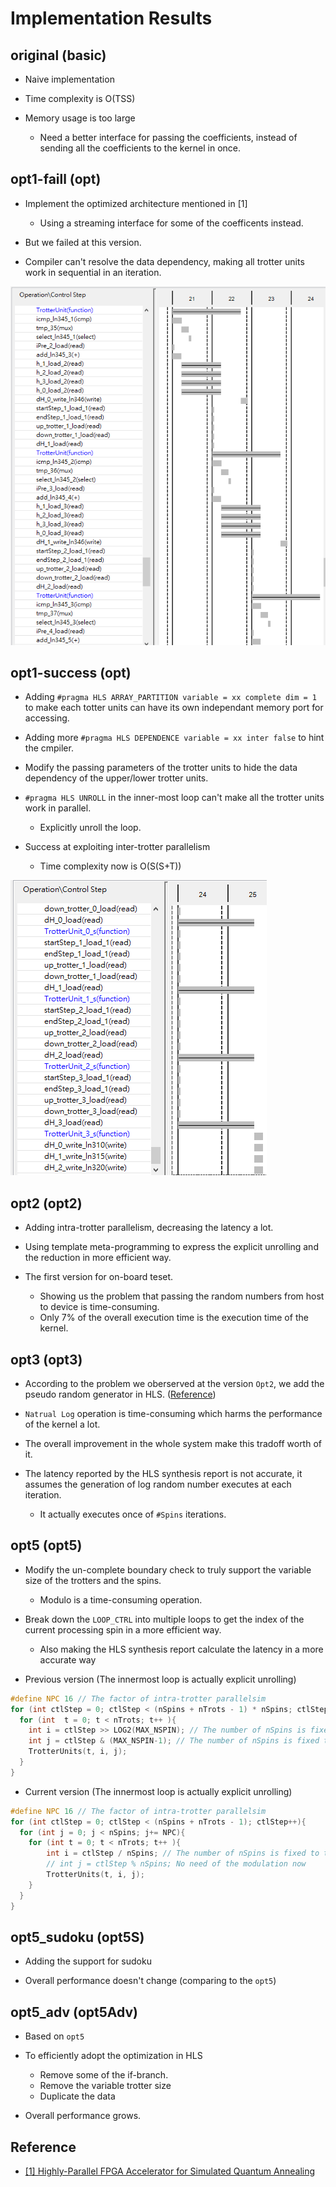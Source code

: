 # Implementation Results

## original (basic)

* Naive implementation

* Time complexity is O(TSS)

* Memory usage is too large
  * Need a better interface for passing the coefficients, instead of sending all the coefficients to the kernel in once.

## opt1-faill (opt)

* Implement the optimized architecture mentioned in [1]
  * Using a streaming interface for some of the coefficents instead.

* But we failed at this version.

* Compiler can't resolve the data dependency, making all trotter units work in sequential in an iteration.

![opt1-failed](https://raw.githubusercontent.com/allen880117/Simulated-Quantum-Annealing/main/impl_result/image/opt1-failed-inter.png)

## opt1-success (opt)

* Adding `#pragma HLS ARRAY_PARTITION variable = xx complete dim = 1` to make each totter units can have its own independant memory port for accessing.

* Adding more `#pragma HLS DEPENDENCE variable = xx inter false` to hint the cmpiler.

* Modify the passing parameters of the trotter units to hide the data dependency of the upper/lower trotter units.

* `#pragma HLS UNROLL` in the inner-most loop can't make all the trotter units work in parallel.
  * Explicitly unroll the loop.

* Success at exploiting inter-trotter parallelism
  * Time complexity now is O(S(S+T))

![opt1-success](https://raw.githubusercontent.com/allen880117/Simulated-Quantum-Annealing/main/impl_result/image/opt1-success-inter.png)

## opt2 (opt2)

* Adding intra-trotter parallelism, decreasing the latency a lot.

* Using template meta-programming to express the explicit unrolling and the reduction in more efficient way.

* The first version for on-board teset.
  * Showing us the problem that passing the random numbers from host to device is time-consuming.
  * Only 7% of the overall execution time is the execution time of the kernel.

## opt3 (opt3)

* According to the problem we oberserved at the version `Opt2`, we add the pseudo random generator in HLS. ([Reference](https://people.sc.fsu.edu/~jburkardt/cpp_src/uniform/uniform.html))

* `Natrual Log` operation is time-consuming which harms the performance of the kernel a lot.

* The overall improvement in the whole system make this tradoff worth of it.

* The latency reported by the HLS synthesis report is not accurate, it assumes the generation of log random number executes at each iteration.
  * It actually executes once of `#Spins` iterations.

## opt5 (opt5)

* Modify the un-complete boundary check to truly support the variable size of the trotters and the spins.
  * Modulo is a time-consuming operation.

* Break down the `LOOP_CTRL` into multiple loops to get the index of the current processing spin in a more efficient way.
  * Also making the HLS synthesis report calculate the latency in a more accurate way

* Previous version (The innermost loop is actually explicit unrolling)

```C++
#define NPC 16 // The factor of intra-trotter parallelsim
for (int ctlStep = 0; ctlStep < (nSpins + nTrots - 1) * nSpins; ctlStep+= NPC ){
  for (int  t = 0; t < nTrots; t++ ){
    int i = ctlStep >> LOG2(MAX_NSPIN); // The number of nSpins is fixed to the MAX_NSPIN
    int j = ctlStep & (MAX_NSPIN-1); // The number of nSpins is fixed to the MAX_NSPIN
    TrotterUnits(t, i, j);
  }
}

```

* Current version (The innermost loop is actually explicit unrolling)

```C++
#define NPC 16 // The factor of intra-trotter parallelsim
for (int ctlStep = 0; ctlStep < (nSpins + nTrots - 1); ctlStep++){
  for (int j = 0; j < nSpins; j+= NPC){
    for (int t = 0; t < nTrots; t++ ){
        int i = ctlStep / nSpins; // The number of nSpins is fixed to the MAX_NSPIN
        // int j = ctlStep % nSpins; No need of the modulation now
        TrotterUnits(t, i, j);
    }
  }
}
```

## opt5_sudoku (opt5S)

* Adding the support for sudoku

* Overall performance doesn't change (comparing to the `opt5`)

## opt5_adv (opt5Adv)

* Based on `opt5`

* To efficiently adopt the optimization in HLS
  * Remove some of the if-branch.
  * Remove the variable trotter size
  * Duplicate the data

* Overall performance grows.

## Reference

* [[1] Highly-Parallel FPGA Accelerator for Simulated Quantum Annealing](https://github.com/allen880117/Simulated-Quantum-Annealing/blob/main/docs/references/Highly-Parallel_FPGA-Accelerator_for_Simulated_Quantum_Annealing.pdf)
